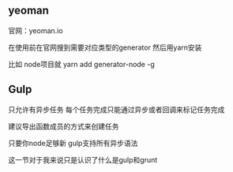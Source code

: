 ## yeoman

官网：yeoman.io

在使用前在官网搜到需要对应类型的generator 然后用yarn安装

比如 node项目就 yarn add generator-node -g 

## Gulp

只允许有异步任务 每个任务完成只能通过异步或者回调来标记任务完成

建议导出函数成员的方式来创建任务

只要你node足够新 gulp支持所有异步语法

这一节对于我来说只是认识了什么是gulp和grunt 
